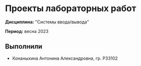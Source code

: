 # Проекты лабораторных работ

**Дисциплина:** "Системы ввода/вывода"

**Период:** весна 2023

## Выполнили

- Конаныхина Антонина Александровна, гр. P33102
